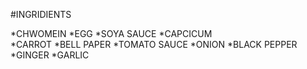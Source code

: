 #INGRIDIENTS

*CHWOMEIN
*EGG
*SOYA SAUCE
*CAPCICUM  
*CARROT
*BELL PAPER
*TOMATO SAUCE
*ONION
*BLACK PEPPER
*GINGER
*GARLIC